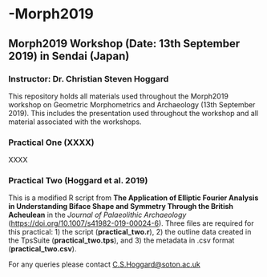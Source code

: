 # -Morph2019

## Morph2019 Workshop (Date: 13th September 2019) in Sendai (Japan)
### Instructor: Dr. Christian Steven Hoggard

This repository holds all materials used throughout the Morph2019 workshop on Geometric Morphometrics and Archaeology (13th September 2019). This includes the presentation used throughout the workshop and all material associated with the workshops.

### Practical One (XXXX)

XXXX

### Practical Two (Hoggard et al. 2019)

This is a modified R script from **The Application of Elliptic Fourier Analysis in Understanding Biface Shape and Symmetry Through the British Acheulean** in the *Journal of Palaeolithic Archaeology* (https://doi.org/10.1007/s41982-019-00024-6). Three files are required for this practical: 1) the script (**practical_two.r**), 2) the outline data created in the TpsSuite (**practical_two.tps**), and 3) the metadata in .csv format (**practical_two.csv**).

For any queries please contact C.S.Hoggard@soton.ac.uk 


